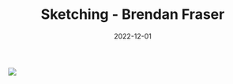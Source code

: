 ﻿---
title: "Sketching - Brendan Fraser"
date: "2022-12-01"
lastmod: "2022-129-01"
tags: ["Sketching","Drawing","Practicing","Sketch"]
authors: ["kevinan9"]
---


![](https://lh3.googleusercontent.com/Ixv5N1BoC1cXDnii8WacsamtyTMNLqcMPCDIe8H6SWqBI912T3xbrcmWQ9L_6MLPXHa_m3M6ZkjPU_m5nc4OYMw-Xo58BiGM7YSZm91X1dzAKHCiZtS5n79U3ui_QZQqZid41vm_jte3X-lOKUKu4ot-drpJWJqJlpZ_AUsiZ5T7xB6TgrRcfxPyd7K8sEWKrL1lCfz5aRulgebbJZj0uDdWBFZLXQWompMzKvMeSUElIxybEJj25wwmkwG899hcpDDpgSv9PdADbgD2B9t6kfSuRCr-cqqG3L2SIl_zl-n3WfKQK58Pvhu0Em8mQy2hrrW6kgG6jPlLuPQJSZvPiltvw51l-CyhXje_hxyxTur4mp2jlxFLgg5NIPoMxQ5d7calt3ixwsNXHhil1x6yZiImfUVHNrJs6nDFs-hCkdXF57gnw5m5a45QRilfoEdBmDb2nlErk5JCmobOJLbmCrTIyo5DYqfqw7k-GeDWQ-xYlWUvp2QKG4vN5aCSBo8YOHpn0U4M1RSx1k6nMa9X6g2F200__Ta9NqMKKNw7hMBm-fWOO3dCF2DIqNYAgMAX83P7lwezWl6LFKFWw3zPYYhIRPrMPMZtXmDdPYIxuXdE6c5t_7iJrUWjcxxpJ0aNlCQuqYvMNCwbrIUli6mDIuJB3WHqVhc5fudd7x7nq75OWior2bnXNQX8u0nmvbArtBMy5fS8SWsSPDTRlv5o0jwtzRCSnKfH3Xj9zGRrqeLs4NReKfFSouQ1IMdDzvLNeKnI83FC3qONeZ-cYZnsecA6ytakf8nC2ij-qxJzxtBFoQOgrFRFc8i-FXNuSbzvsvt0Ie3kc6AeZxI9Jghh_DqsCwpo9ZIi7JyvyWDSKYsrSYJWMuH8E62iPrniM6Y87tX4WfYOLQ8ScJlnHFoqiWsEsiAXgviDMh9v49aZKXAVC91_Ma9sBceqBh8P_3Z0OephZWEkYHyPagSHjSZEJ7HP0e19ivxqTAxbn94LHrvIwC2T6hx5h2GYJwEjGn-LsR9bcr6ZsMDhs8kkEGoV7oL24w=w1486-h1981-no?authuser=0)